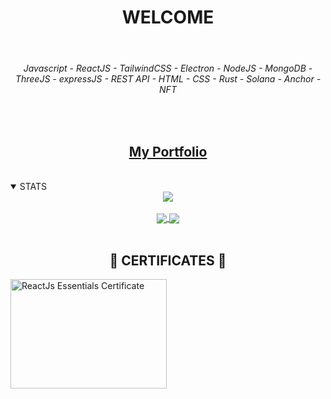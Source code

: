 <div align="center">
<h1 align="center">WELCOME</h1>
</div>

<br>

###### <p align="center">Javascript - ReactJS - TailwindCSS - Electron - NodeJS - MongoDB - ThreeJS - expressJS - REST API - HTML - CSS - Rust - Solana - Anchor - NFT</p>

<br>

<div align="center">
<h2 align="center">
<!-- 📫 How to reach me - joshmarkevans@gmail.com 📫 -->
    <a href="https://portfolio-edelweisspirate.vercel.app/">
        My Portfolio
    </a>
</h2>
<!-- <a href="https://portfolio-edelweisspirate.vercel.app/">
    My Portfolio
</a> -->
</div>

<br>

<details open>
  <summary>STATS</summary>
  
  <div align="center">
    <a href="https://github.com/ryo-ma/github-profile-trophy">
      <img align="center" src="https://github-profile-trophy.vercel.app/?username=EdelweissPirate&rank=SSS,SS,S,AAA,AA,A,B,C&theme=darkhub&column=3" />
    </a>
  </div>

  <br>

  <div align="center">
    <a href="https://github.com/anuraghazra/github-readme-stats">
      <img align="center" src="https://github-readme-stats.vercel.app/api?username=EdelweissPirate&count_private=true&show_icons=true&theme=panda&include_all_commits" />
    </a>
    <a href="https://github.com/anuraghazra/github-readme-stats">
      <img align="center" src="https://github-readme-stats.vercel.app/api/top-langs/?username=EdelweissPirate&theme=panda" />
    </a>
  </div>
</details>
  
<br>
  
<div align="center">
<h2 align="center">🤝 CERTIFICATES 🤝</h2>
</div>
  
<div align="left">
<img src='https://i.imgur.com/XDJBjjN.jpeg' alt="ReactJs Essentials Certificate" width="250" height="175" title="Click me" />
</div>





<!---
EdelweissPirate/EdelweissPirate is a ✨ special ✨ repository because its `README.md` (this file) appears on your GitHub profile.
You can click the Preview link to take a look at your changes.
--->
